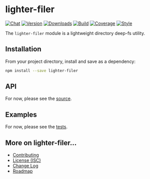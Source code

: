 # lighter-filer
[![Chat](https://badges.gitter.im/chat.svg)](//gitter.im/lighterio/public)
[![Version](https://img.shields.io/npm/v/lighter-filer.svg)](//www.npmjs.com/package/lighter-filer)
[![Downloads](https://img.shields.io/npm/dm/lighter-filer.svg)](//www.npmjs.com/package/lighter-filer)
[![Build](https://img.shields.io/travis/lighterio/lighter-filer.svg)](//travis-ci.org/lighterio/lighter-filer)
[![Coverage](https://img.shields.io/coveralls/lighterio/lighter-filer/master.svg)](//coveralls.io/r/lighterio/lighter-filer)
[![Style](https://img.shields.io/badge/code%20style-standard-brightgreen.svg)](//www.npmjs.com/package/standard)

The `lighter-filer` module is a lightweight directory deep-fs utility.


## Installation

From your project directory, install and save as a dependency:
```bash
npm install --save lighter-filer
```


## API

For now, please see the [source](https://github.com/lighterio/lighter-filer/blob/master/lighter-filer.js).


## Examples

For now, please see the [tests](https://github.com/lighterio/lighter-filer/blob/master/test/type.js).


## More on lighter-filer...
* [Contributing](//github.com/lighterio/lighter-filer/blob/master/CONTRIBUTING.md)
* [License (ISC)](//github.com/lighterio/lighter-filer/blob/master/LICENSE.md)
* [Change Log](//github.com/lighterio/lighter-filer/blob/master/CHANGELOG.md)
* [Roadmap](//github.com/lighterio/lighter-filer/blob/master/ROADMAP.md)
